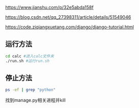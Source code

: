 https://www.jianshu.com/p/32e5abda158f

https://blog.csdn.net/qq_27398311/article/details/51549046

https://code.ziqiangxuetang.com/django/django-tutorial.html 

运行方法
----
``` bash
cd calc #进入calc文件夹
./run.sh #运行run.sh
```

停止方法
----
``` bash
ps -ef | grep "python"
```
找到manage.py相关进程并kill

